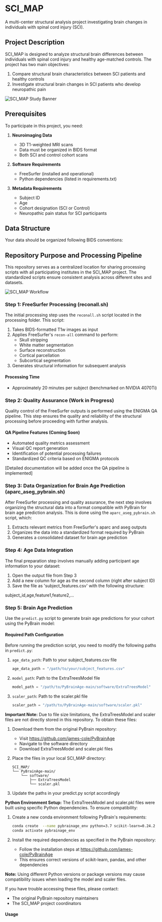 # SCI_MAP

A multi-center structural analysis project investigating brain changes in individuals with spinal cord injury (SCI).

## Project Description

SCI_MAP is designed to analyze structural brain differences between individuals with spinal cord injury and healthy age-matched controls. The project has two main objectives:

1. Compare structural brain characteristics between SCI patients and healthy controls
2. Investigate structural brain changes in SCI patients who develop neuropathic pain

![SCI_MAP Study Banner](assets/study_banner.png)


## Prerequisites

To participate in this project, you need:

1. **Neuroimaging Data**
   - 3D T1-weighted MRI scans
   - Data must be organized in BIDS format
   - Both SCI and control cohort scans

2. **Software Requirements**
   - FreeSurfer (installed and operational)
   - Python dependencies (listed in requirements.txt)

3. **Metadata Requirements**
   - Subject ID
   - Age
   - Cohort designation (SCI or Control)
   - Neuropathic pain status for SCI participants

## Data Structure

Your data should be organized following BIDS conventions: 

## Repository Purpose and Processing Pipeline

This repository serves as a centralized location for sharing processing scripts with all participating institutes in the SCI_MAP project. The standardized scripts ensure consistent analysis across different sites and datasets.

![SCI_MAP Workflow](assets/workflow.png)

### Step 1: FreeSurfer Processing (reconall.sh)

The initial processing step uses the `reconall.sh` script located in the processing folder. This script:

1. Takes BIDS-formatted T1w images as input
2. Applies FreeSurfer's `recon-all` command to perform:
   - Skull stripping
   - White matter segmentation
   - Surface reconstruction
   - Cortical parcellation
   - Subcortical segmentation
3. Generates structural information for subsequent analysis

#### Processing Time
- Approximately 20 minutes per subject (benchmarked on NVIDIA 4070Ti)

### Step 2: Quality Assurance (Work in Progress)

Quality control of the FreeSurfer outputs is performed using the ENIGMA QA pipeline. This step ensures the quality and reliability of the structural processing before proceeding with further analysis.

#### QA Pipeline Features (Coming Soon)
- Automated quality metrics assessment
- Visual QC report generation
- Identification of potential processing failures
- Standardized QC criteria based on ENIGMA protocols

[Detailed documentation will be added once the QA pipeline is implemented]

### Step 3: Data Organization for Brain Age Prediction (aparc_aseg_pybrain.sh)

After FreeSurfer processing and quality assurance, the next step involves organizing the structural data into a format compatible with PyBrain for brain age prediction analysis. This is done using the `aparc_aseg_pybrain.sh` script, which:

1. Extracts relevant metrics from FreeSurfer's aparc and aseg outputs
2. Organizes the data into a standardized format required by PyBrain
3. Generates a consolidated dataset for brain age prediction

### Step 4: Age Data Integration

The final preparation step involves manually adding participant age information to your dataset:

1. Open the output file from Step 3
2. Add a new column for age as the second column (right after subject ID)
3. Save the file as 'subject_features.csv' with the following structure:

subject_id,age,feature1,feature2,...

### Step 5: Brain Age Prediction

Use the `predict.py` script to generate brain age predictions for your cohort using the PyBrain model:

#### Required Path Configuration
Before running the prediction script, you need to modify the following paths in `predict.py`:

1. `age_data_path`: Path to your subject_features.csv file
   ```python
   age_data_path = "/path/to/your/subject_features.csv"
   ```

2. `model_path`: Path to the ExtraTreesModel file
   ```python
   model_path = "/path/to/PyBrainAge-main/software/ExtraTreesModel"
   ```

3. `scaler_path`: Path to the scaler.pkl file
   ```python
   scaler_path = "/path/to/PyBrainAge-main/software/scaler.pkl"
   ```

**Important Note:** Due to file size limitations, the ExtraTreesModel and scaler files are not directly stored in this repository. To obtain these files:

1. Download them from the original PyBrain repository:
   - Visit https://github.com/james-cole/PyBrainAge
   - Navigate to the software directory
   - Download ExtraTreesModel and scaler.pkl files

2. Place the files in your local SCI_MAP directory:
   ```
   SCI_MAP/
   └── PyBrainAge-main/
       └── software/
           ├── ExtraTreesModel
           └── scaler.pkl
   ```

3. Update the paths in your predict.py script accordingly

**Python Environment Setup:**
The ExtraTreesModel and scaler.pkl files were built using specific Python dependencies. To ensure compatibility:

1. Create a new conda environment following PyBrain's requirements:
   ```bash
   conda create  --name pybrainage_env python=3.7 scikit-learn=0.24.2 pandas=1.3.4 numpy=1.20.3
   conda activate pybrainage_env 
   ```


2. Install the required dependencies as specified in the PyBrain repository:
   - Follow the installation steps at https://github.com/james-cole/PyBrainAge
   - This ensures correct versions of scikit-learn, pandas, and other dependencies

**Note:** Using different Python versions or package versions may cause compatibility issues when loading the model and scaler files.

If you have trouble accessing these files, please contact:
- The original PyBrain repository maintainers
- The SCI_MAP project coordinators

#### Usage


